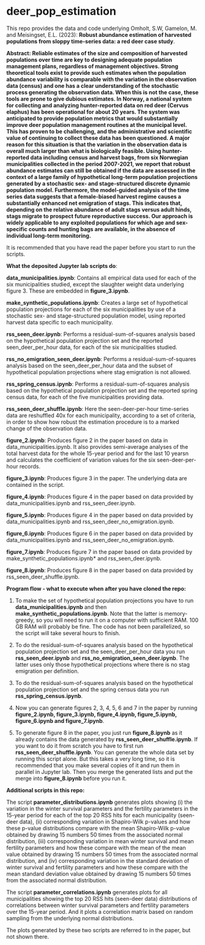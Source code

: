 # deer_pop_estimation
This repo provides the data and code underlying Omholt, S.W, Gamelon, M. and Meisingset, E.L. (2023): **Robust abundance estimation of harvested populations from sloppy time-series data: a red deer case study**. 

**Abstract:
Reliable estimates of the size and composition of harvested populations over time are key to designing adequate population management plans, regardless of management objectives. Strong theoretical tools exist to provide such estimates when the population abundance variability is comparable with the variation in the observation data (census) and one has a clear understanding of the stochastic process generating the observation data. When this is not the case, these tools are prone to give dubious estimates. In Norway, a national system for collecting and analyzing hunter-reported data on red deer (Cervus elaphus) has been operational for about 20 years. The system was anticipated to provide population metrics that would substantially improve deer population management routines at the municipal level. This has proven to be challenging, and the administrative and scientific value of continuing to collect these data has been questioned. A major reason for this situation is that the variation in the observation data is overall much larger than what is biologically feasible. Using hunter-reported data including census and harvest bags, from six Norwegian municipalities collected in the period 2007-2021, we report that robust abundance estimates can still be obtained if the data are assessed in the context of a large family of hypothetical long-term population projections generated by a stochastic sex- and stage-structured discrete dynamic population model. Furthermore, the model-guided analysis of the time series data suggests that a female-biased harvest regime causes a substantially enhanced net emigration of stags. This indicates that, depending on the relative abundance of adult stags versus adult hinds, stags migrate to prospect future reproductive success. Our approach is widely applicable to any exploited populations for which age and sex-specific counts and hunting bags are available, in the absence of individual long-term monitoring.**

It is recommended that you have read the paper before you start to run the scripts.

**What the deposited Jupyter lab scripts do**:

**data_municipalities.ipynb**: Contains all empirical data used for each of the six municipalities studied, except the slaughter weight data underlying figure 3. These are embedded in **figure_3.ipynb**. 

**make_synthetic_populations.ipynb**: Creates a large set of hypothetical population projections for each of the six municipalities by use of a stochastic sex- and stage-structured population model, using reported harvest data specific to each municipality.

**rss_seen_deer.ipynb**: Performs a residual-sum-of-squares analysis based on the hypothetical population projection set and the reported seen_deer_per_hour data, for each of the six municipalities studied.

**rss_no_emigration_seen_deer.ipynb**: Performs a residual-sum-of-squares analysis based on the seen_deer_per_hour data and the subset of hypothetical population projections where stag emigration is not allowed.

**rss_spring_census.ipynb**: Performs a residual-sum-of-squares analysis based on the hypothetical population projection set and the reported spring census data, for each of the five municipalities providing data.

**rss_seen_deer_shuffle.ipynb**: Here the seen-deer-per-hour time-series data are reshuffled 40x for each municipality, according to a set of criteria, in order to show how robust the estimation procedure is to a marked change of the observation data.

**figure_2.ipynb**: Produces figure 2 in the paper based on data in data_municipalities.ipynb. It also provides semi-average analyses of the total harvest data for the whole 15-year period and for the last 10 yearsn and calculates the coefficient of variation values for the six seen-deer-per-hour records. 

**figure_3.ipynb**: Produces figure 3 in the paper. The underlying data are contained in the script.

**figure_4.ipynb**: Produces figure 4 in the paper based on data provided by data_municipalities.ipynb and rss_seen_deer.ipynb.

**figure_5.ipynb**: Produces figure 4 in the paper based on data provided by data_municipalities.ipynb and rss_seen_deer_no_emigration.ipynb.

**figure_6.ipynb**: Produces figure 6 in the paper based on data provided by data_municipalities.ipynb and rss_seen_deer_no_emigration.ipynb.

**figure_7.ipynb**: Produces figure 7 in the paper based on data provided by make_synthetic_populations.ipynb* and rss_seen_deer.ipynb.

**figure_8.ipynb**: Produces figure 8 in the paper based on data provided by rss_seen_deer_shuffle.ipynb.

**Program flow - what to execute when after you have cloned the repo:**

1. To make the set of hypothetical population projections you have to run **data_municipalities.ipynb** and then **make_synthetic_populations.ipynb**. Note that the latter is memory-greedy, so you will need to run it on a computer with sufficient RAM. 100 GB RAM will probably be fine. The code has not been parallelized, so the script will take several hours to finish. 

2. To do the residual-sum-of-squares analysis based on the hypothetical population projection set and the seen_deer_per_hour data you run **rss_seen_deer.ipynb** and **rss_no_emigration_seen_deer.ipynb**. The latter uses only those hypothetical projections where there is no stag emigration per definition.

3. To do the residual-sum-of-squares analysis based on the hypothetical population projection set and the spring census data you  run **rss_spring_census.ipynb**.

4. Now you can generate figures 2, 3, 4, 5, 6 and 7 in the paper by running **figure_2.ipynb, figure_3.ipynb, figure_4.ipynb, figure_5.ipynb, figure_6.ipynb and figure_7.ipynb**.

5. To generate figure 8 in the paper, you just run **figure_8.ipynb** as it already contains the data generated by **rss_seen_deer_shuffle.ipynb**. If you want to do it from scratch you have to first run **rss_seen_deer_shuffle.ipynb**. You can generate the whole data set by running this script alone. But this takes a very long time, so it is recommended that you make several copies of it and run them in parallel in Jupyter lab. Then you merge the generated lists and put the merge into **figure_8.ipynb** before you run it. 


**Additional scripts in this repo:**

The script **parameter_distributions.ipynb** generates plots showing (i) the variation in the winter survival parameters and the fertility parameters in the 15-year period for each of the top 20 RSS hits for each municipality (seen-deer data), (ii) corresponding variation in Shapiro-Wilk p-values and how these p-value distributions compare with the mean Shapiro-Wilk p-value obtained by drawing 15 numbers 50 times from the associated normal distribution, (iii) corresponding variation in mean winter survival and mean fertility parameters and how these compare with the mean of the mean value obtained by drawing 15 numbers 50 times from the associated normal distribution, and (iv) corresponding variation in the standard deviation of winter survival and  fertility parameters and how these compare with the mean standard deviation value obtained by drawing 15 numbers 50 times from the associated normal distribution.

The script **parameter_correlations.ipynb** generates plots for all municipalities showing the top 20 RSS hits (seen-deer data) distributions of correlations between winter survival parameters and fertility parameters over the 15-year period. And it plots a correlation matrix based on random sampling from the underlying normal distributions. 

The plots generated by these two scripts are referred to in the paper, but not shown there.
